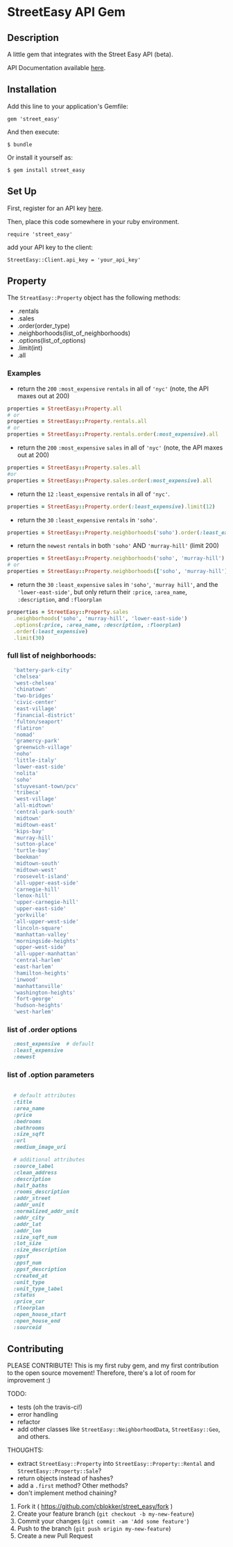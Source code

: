 # StreetEasy API Gem

## Description

A little gem that integrates with the Street Easy API (beta).

API Documentation available [here](http://streeteasy.com/api/info).


## Installation

Add this line to your application's Gemfile:

    gem 'street_easy'

And then execute:

    $ bundle

Or install it yourself as:

    $ gem install street_easy

## Set Up

First, register for an API key [here](http://streeteasy.com/api/info).

Then, place this code somewhere in your ruby environment.

    require 'street_easy'

add your API key to the client:

    StreetEasy::Client.api_key = 'your_api_key'

## Property

The `StreatEasy::Property` object has the following methods:

* .rentals
* .sales
* .order(order_type)
* .neighborhoods(list_of_neighborhoods)
* .options(list_of_options)
* .limit(int)
* .all


### Examples
* return the `200` `:most_expensive` `rentals` in all of `'nyc'` (note, the API maxes out at 200)
```ruby
properties = StreetEasy::Property.all
# or
properties = StreetEasy::Property.rentals.all
# or
properties = StreetEasy::Property.rentals.order(:most_expensive).all
```
* return the `200` `:most_expensive` `sales` in all of `'nyc'` (note, the API maxes out at 200)

```ruby
properties = StreetEasy::Property.sales.all
#or
properties = StreetEasy::Property.sales.order(:most_expensive).all
```
* return the `12` `:least_expensive` `rentals` in all of `'nyc'`.

```ruby
properties = StreetEasy::Property.order(:least_expensive).limit(12)
```

* return the `30` `:least_expensive` `rentals` in `'soho'`.
```ruby
properties = StreetEasy::Property.neighborhoods('soho').order(:least_expensive).limit(30)
```
* return the `newest` `rentals` in both `'soho'` AND `'murray-hill'` (limit 200)
```ruby
properties = StreetEasy::Property.neighborhoods('soho', 'murray-hill').order(:newest).all
# or
properties = StreetEasy::Property.neighborhoods(['soho', 'murray-hill']).order(:newest).all
```

* return the `30` `:least_expensive` `sales` in `'soho'`, `'murray hill'`, and the `'lower-east-side'`, but only return their `:price`, `:area_name`, `:description`, and `:floorplan`
```ruby
properties = StreetEasy::Property.sales
  .neighborhoods('soho', 'murray-hill', 'lower-east-side')
  .options(:price, :area_name, :description, :floorplan)
  .order(:least_expensive)
  .limit(30)
```

### full list of neighborhoods:
```ruby
  'battery-park-city'
  'chelsea'
  'west-chelsea'
  'chinatown'
  'two-bridges'
  'civic-center'
  'east-village'
  'financial-district'
  'fulton/seaport'
  'flatiron'
  'nomad'
  'gramercy-park'
  'greenwich-village'
  'noho'
  'little-italy'
  'lower-east-side'
  'nolita'
  'soho'
  'stuyvesant-town/pcv'
  'tribeca'
  'west-village'
  'all-midtown'
  'central-park-south'
  'midtown'
  'midtown-east'
  'kips-bay'
  'murray-hill'
  'sutton-place'
  'turtle-bay'
  'beekman'
  'midtown-south'
  'midtown-west'
  'roosevelt-island'
  'all-upper-east-side'
  'carnegie-hill'
  'lenox-hill'
  'upper-carnegie-hill'
  'upper-east-side'
  'yorkville'
  'all-upper-west-side'
  'lincoln-square'
  'manhattan-valley'
  'morningside-heights'
  'upper-west-side'
  'all-upper-manhattan'
  'central-harlem'
  'east-harlem'
  'hamilton-heights'
  'inwood'
  'manhattanville'
  'washington-heights'
  'fort-george'
  'hudson-heights'
  'west-harlem'
```


### list of .order options
```ruby
  :most_expensive  # default
  :least_expensive
  :newest
```

### list of .option parameters

```ruby
      
  # default attributes
  :title
  :area_name
  :price
  :bedrooms
  :bathrooms
  :size_sqft
  :url
  :medium_image_uri

  # additional attributes
  :source_label
  :clean_address
  :description
  :half_baths
  :rooms_description
  :addr_street
  :addr_unit
  :normalized_addr_unit
  :addr_city
  :addr_lat
  :addr_lon
  :size_sqft_num
  :lot_size
  :size_description
  :ppsf
  :ppsf_num
  :ppsf_description
  :created_at
  :unit_type
  :unit_type_label
  :status
  :price_cur
  :floorplan
  :open_house_start
  :open_house_end
  :sourceid
```

## Contributing

PLEASE CONTRIBUTE!  This is my first ruby gem, and my first contribution to the open source movement! Therefore, there's a lot of room for improvement :)

TODO:
* tests (oh the travis-ci!)
* error handling
* refactor
* add other classes like `StreetEasy::NeighborhoodData`, `StreetEasy::Geo`, and others.

THOUGHTS:
* extract `StreetEasy::Property` into `StreetEasy::Property::Rental` and `StreetEasy::Property::Sale`?
* return objects instead of hashes?
* add a `.first` method? Other methods?
* don't implement method chaining?

1. Fork it ( https://github.com/cblokker/street_easy/fork )
2. Create your feature branch (`git checkout -b my-new-feature`)
3. Commit your changes (`git commit -am 'Add some feature'`)
4. Push to the branch (`git push origin my-new-feature`)
5. Create a new Pull Request
